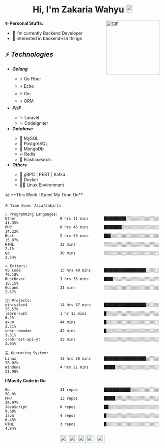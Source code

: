 <h1 align="center">Hi, I'm Zakaria Wahyu <img src="https://github.com/TheDudeThatCode/TheDudeThatCode/blob/master/Assets/Hi.gif" width="20px" height="25px"></h1>

<img align="right" alt="GIF" height="175px" src="https://www.nayakapratama.co.id/wp-content/uploads/2019/07/Website-Maintenance.gif" />

**✨ Personal Stuffs:**
- 🔭 I’m currently Backend Developer
- 🌱 Interested in backend-ish things

<h2>⚡ <i>Technologies</i></h2>
<ul>
<li><strong><i>Golang</i></strong></li>
  <ul>
    <li>⚡ Go Fiber</li>
    <li>⚡ Echo</li>
    <li>⚡ Gin</li>
    <li>⚡ ORM</li>
  </ul>
<li><strong><i>PHP</i></strong></li>
  <ul>
    <li>✨ Laravel</li>
    <li>✨ Codeigniter</li>
  </ul>
<li><strong><i>Database</i></strong></li>
  <ul>
    <li>🐬 MySQL</li>
    <li>🐘 PostgreSQL</li>
    <li>🍃 MongoDb</li>
    <li>🔥 Redis</li>
    <li>🔎 Elasticsearch</li>
  </ul>
  <li><strong><i>Others</i></strong></li>
  <ul>
    <li>💫 gRPC | REST | Kafka</li>
    <li>🐳 Docker</li>
    <li>👨‍💻 Linux Environment</li>
  </ul>
</ul>
<!--START_SECTION:waka-->
📊 **This Week I Spent My Time On** 

```text
⌚︎ Time Zone: Asia/Jakarta

💬 Programming Languages: 
Other                    8 hrs 11 mins       ██████████░░░░░░░░░░░░░░░   41.35% 
PHP                      6 hrs 46 mins       ████████░░░░░░░░░░░░░░░░░   34.22% 
Rust                     2 hrs 59 mins       ███░░░░░░░░░░░░░░░░░░░░░░   15.07% 
HTML                     32 mins             ░░░░░░░░░░░░░░░░░░░░░░░░░   2.7% 
Go                       30 mins             ░░░░░░░░░░░░░░░░░░░░░░░░░   2.54%

🔥 Editors: 
VS Code                  15 hrs 40 mins      ███████████████████░░░░░░   79.18% 
RustRover                3 hrs 35 mins       ████░░░░░░░░░░░░░░░░░░░░░   18.15% 
GoLand                   31 mins             ░░░░░░░░░░░░░░░░░░░░░░░░░   2.67%

🐱‍💻 Projects: 
minisitev4               14 hrs 57 mins      ███████████████████░░░░░░   75.57% 
learn-rust               1 hr 13 mins        █░░░░░░░░░░░░░░░░░░░░░░░░   6.2% 
axum                     44 mins             █░░░░░░░░░░░░░░░░░░░░░░░░   3.71% 
cnbc-ramadan             42 mins             █░░░░░░░░░░░░░░░░░░░░░░░░   3.61% 
crab-rest-api-yt         35 mins             ░░░░░░░░░░░░░░░░░░░░░░░░░   3.03%

💻 Operating System: 
Linux                    15 hrs 26 mins      ███████████████████░░░░░░   78.02% 
Windows                  4 hrs 21 mins       █████░░░░░░░░░░░░░░░░░░░░   21.98%

```

**I Mostly Code in Go** 

```text
Go                       31 repos            ████████████░░░░░░░░░░░░░   50.0% 
PHP                      13 repos            █████░░░░░░░░░░░░░░░░░░░░   20.97% 
JavaScript               6 repos             ██░░░░░░░░░░░░░░░░░░░░░░░   9.68% 
Java                     4 repos             █░░░░░░░░░░░░░░░░░░░░░░░░   6.45% 
HTML                     3 repos             █░░░░░░░░░░░░░░░░░░░░░░░░   4.84%

```



<!--END_SECTION:waka-->

<p align="center">
<a href="https://www.linkedin.com/in/zakariawahyu" target="_blank"><img src="https://img.shields.io/badge/linkedin-%230077B5.svg?&style=for-the-badge&logo=linkedin&logoColor=white" height=25></a>
<a href="https://medium.com/@zakariawahyu" target="_blank"><img src="https://img.shields.io/badge/Medium-12100E?style=for-the-badge&logo=medium&logoColor=white" height=25></a>
<a href="https://medium.com/@zakariawahyu" target="_blank"><img src="https://img.shields.io/badge/Portfolio-2300843e?style=for-the-badge&logo=About.me&logoColor=white" height=25></a>
<a href="https://www.twitter.com/_zakariawahyu" target="_blank"><img src="https://img.shields.io/badge/twitter-%231DA1F2.svg?&style=for-the-badge&logo=twitter&logoColor=white" height=25></a> 
<a href="https://www.instagram.com/_zakariawahyu" target="_blank"><img src="https://img.shields.io/badge/instagram-%23E4405F.svg?&style=for-the-badge&logo=instagram&logoColor=white" height=25></a>
